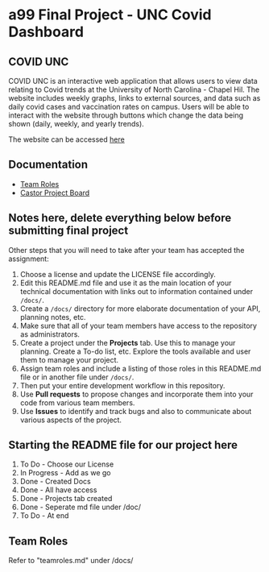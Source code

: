 # a99 Final Project - UNC Covid Dashboard

## COVID UNC

COVID UNC is an interactive web application that allows users to view data relating to Covid trends at the University of North Carolina - Chapel Hil. The website includes weekly graphs, links to external sources, and data such as daily covid cases and vaccination rates on campus. Users will be able to interact with the website through buttons which change the data being shown (daily, weekly, and yearly trends). 

The website can be accessed [here](https://comp426-2022-spring.github.io/a99-castor/index.html)

## Documentation

- [Team Roles](https://github.com/comp426-2022-spring/a99-castor/blob/main/docs/teamroles.md)
- [Castor Project Board](https://github.com/orgs/comp426-2022-spring/projects/28)

## Notes here, delete everything below before submitting final project

Other steps that you will need to take after your team has accepted the assignment:

1. Choose a license and update the LICENSE file accordingly.
2. Edit this README.md file and use it as the main location of your technical documentation with links out to information contained under `/docs/`.
3. Create a `/docs/` directory for more elaborate documentation of your API, planning notes, etc.
4. Make sure that all of your team members have access to the repository as administrators.
5. Create a project under the **Projects** tab. Use this to manage your planning. Create a To-do list, etc. Explore the tools available and user them to manage your project.
6. Assign team roles and include a listing of those roles in this README.md file or in another file under `/docs/`.
7. Then put your entire development workflow in this repository.
8. Use **Pull requests** to propose changes and incorporate them into your code from various team members.
9. Use **Issues** to identify and track bugs and also to communicate about various aspects of the project.



## Starting the README file for our project here

1. To Do - Choose our License
2. In Progress - Add as we go
3. Done - Created Docs
4. Done - All have access
5. Done - Projects tab created
6. Done - Seperate md file under /doc/
7. To Do - At end

## Team Roles 
Refer to "teamroles.md" under /docs/